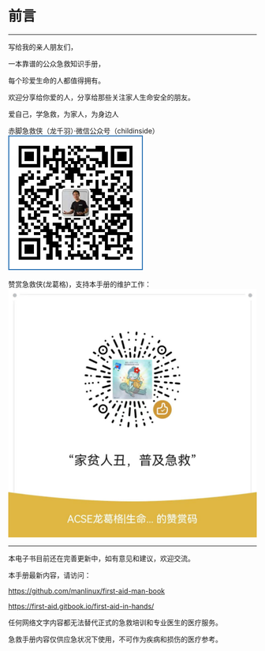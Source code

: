# 前言

---

写给我的亲人朋友们，

一本靠谱的公众急救知识手册，

每个珍爱生命的人都值得拥有。

欢迎分享给你爱的人，分享给那些关注家人生命安全的朋友。

爱自己，学急救，为家人，为身边人

赤脚急救侠（龙千羽）·微信公众号（childinside）![](/assets/个人公众号-龙千羽.png)

赞赏急救侠(龙葛格)，支持本手册的维护工作：![](/assets/微信图片_20230125165447.jpg)

---

本电子书目前还在完善更新中，如有意见和建议，欢迎交流。

本手册最新内容，请访问：  

https://github.com/manlinux/first-aid-man-book

https://first-aid.gitbook.io/first-aid-in-hands/

任何网络文字内容都无法替代正式的急救培训和专业医生的医疗服务。

急救手册内容仅供应急状况下使用，不可作为疾病和损伤的医疗参考。

